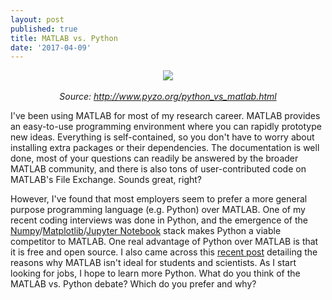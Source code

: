 ```yaml
---
layout: post
published: true
title: MATLAB vs. Python
date: '2017-04-09'
---
```


<p align="center">
  <img src="http://brianhhu.github.io/img/pythonvsmatlab.png">
  <br><br>
  <em>Source: <a href="http://www.pyzo.org/python_vs_matlab.html">http://www.pyzo.org/python_vs_matlab.html</a></em>
</p>

I've been using MATLAB for most of my research career. MATLAB provides an easy-to-use programming environment where you can rapidly prototype new ideas. Everything is self-contained, so you don't have to worry about installing extra packages or their dependencies. The documentation is well done, most of your questions can readily be answered by the broader MATLAB community, and there is also tons of user-contributed code on MATLAB's File Exchange. Sounds great, right?

However, I've found that most employers seem to prefer a more general purpose programming language (e.g. Python) over MATLAB. One of my recent coding interviews was done in Python, and the emergence of the [Numpy](http://www.numpy.org/)/[Matplotlib](http://matplotlib.org/)/[Jupyter Notebook](http://jupyter.org/) stack makes Python a viable competitor to MATLAB. One real advantage of Python over MATLAB is that it is free and open source. I also came across this [recent post](http://neuroplausible.com/matlab) detailing the reasons why MATLAB isn't ideal for students and scientists. As I start looking for jobs, I hope to learn more Python. What do you think of the MATLAB vs. Python debate? Which do you prefer and why?
